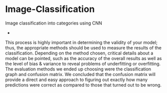 # Image-Classification
Image classification into categories using CNN

-


This process is highly important in determining the validity of your model; thus, the appropriate 
methods should be used to measure the results of the classification. Depending on the method 
chosen, critical details about a model can be pointed, such as the accuracy of the overall results as 
well as the level of bias & variance to reveal problems of underfitting or overfitting. The evaluation 
methods we ended up choosing were the classification graph and confusion matrix. We concluded 
that the confusion matrix will provide a direct and easy approach to figuring out exactly how many 
predictions were correct as compared to those that turned out to be wrong. 
